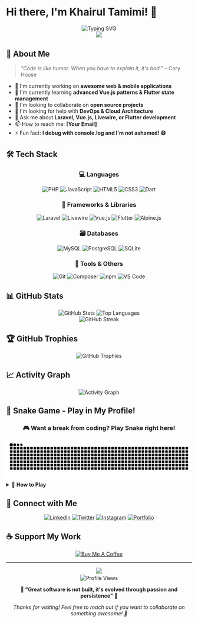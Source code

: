 
# Hi there, I'm Khairul Tamimi! 👋

<div align="center">
  <img src="https://readme-typing-svg.herokuapp.com?font=Fira+Code&pause=1000&color=2E9EFF&center=true&vCenter=true&width=435&lines=Full+Stack+Developer;PHP+%26+Laravel+Expert;Vue.js+%26+Livewire+Specialist;Mobile+Developer+with+Flutter;Always+learning+new+things!" alt="Typing SVG" />
</div>

<div align="center">
  <img src="https://user-images.githubusercontent.com/74038190/213910845-af37a709-8995-40d6-be59-b9e5b24953c4.gif" width="400">
</div>

## 🚀 About Me

> *"Code is like humor. When you have to explain it, it's bad."* – Cory House

- 🔭 I'm currently working on **awesome web & mobile applications**
- 🌱 I'm currently learning **advanced Vue.js patterns & Flutter state management**
- 👯 I'm looking to collaborate on **open source projects**
- 🤔 I'm looking for help with **DevOps & Cloud Architecture**
- 💬 Ask me about **Laravel, Vue.js, Livewire, or Flutter development**
- 📫 How to reach me: **[Your Email]**
- ⚡ Fun fact: **I debug with console.log and I'm not ashamed! 😄**

## 🛠️ Tech Stack

<div align="center">

### 💻 Languages
![PHP](https://img.shields.io/badge/PHP-777BB4?style=for-the-badge&logo=php&logoColor=white)
![JavaScript](https://img.shields.io/badge/JavaScript-F7DF1E?style=for-the-badge&logo=javascript&logoColor=black)
![HTML5](https://img.shields.io/badge/HTML5-E34F26?style=for-the-badge&logo=html5&logoColor=white)
![CSS3](https://img.shields.io/badge/CSS3-1572B6?style=for-the-badge&logo=css3&logoColor=white)
![Dart](https://img.shields.io/badge/Dart-0175C2?style=for-the-badge&logo=dart&logoColor=white)

### 🎯 Frameworks & Libraries
![Laravel](https://img.shields.io/badge/Laravel-FF2D20?style=for-the-badge&logo=laravel&logoColor=white)
![Livewire](https://img.shields.io/badge/Livewire-4E56A6?style=for-the-badge&logo=livewire&logoColor=white)
![Vue.js](https://img.shields.io/badge/Vue.js-35495E?style=for-the-badge&logo=vue.js&logoColor=4FC08D)
![Flutter](https://img.shields.io/badge/Flutter-02569B?style=for-the-badge&logo=flutter&logoColor=white)
![Alpine.js](https://img.shields.io/badge/Alpine.js-8BC34A?style=for-the-badge&logo=alpine.js&logoColor=black)

### 🗃️ Databases
![MySQL](https://img.shields.io/badge/MySQL-00000F?style=for-the-badge&logo=mysql&logoColor=white)
![PostgreSQL](https://img.shields.io/badge/PostgreSQL-316192?style=for-the-badge&logo=postgresql&logoColor=white)
![SQLite](https://img.shields.io/badge/SQLite-07405E?style=for-the-badge&logo=sqlite&logoColor=white)

### 🔧 Tools & Others
![Git](https://img.shields.io/badge/Git-F05032?style=for-the-badge&logo=git&logoColor=white)
![Composer](https://img.shields.io/badge/Composer-885630?style=for-the-badge&logo=composer&logoColor=white)
![npm](https://img.shields.io/badge/npm-CB3837?style=for-the-badge&logo=npm&logoColor=white)
![VS Code](https://img.shields.io/badge/VS_Code-007ACC?style=for-the-badge&logo=visual-studio-code&logoColor=white)

</div>

## 📊 GitHub Stats

<div align="center">
  <img src="https://github-readme-stats.vercel.app/api?username=khairul-tamimi&show_icons=true&theme=radical&hide_border=true&count_private=true" alt="GitHub Stats" height="165">
  <img src="https://github-readme-stats.vercel.app/api/top-langs/?username=khairul-tamimi&layout=compact&theme=radical&hide_border=true" alt="Top Languages" height="165">
</div>

<div align="center">
  <img src="https://github-readme-streak-stats.herokuapp.com/?user=khairul-tamimi&theme=radical&hide_border=true" alt="GitHub Streak">
</div>

## 🏆 GitHub Trophies
<div align="center">
  <img src="https://github-profile-trophy.vercel.app/?username=khairul-tamimi&theme=radical&no-frame=true&no-bg=false&margin-w=4&row=1" alt="GitHub Trophies">
</div>

## 📈 Activity Graph
<div align="center">
  <img src="https://github-readme-activity-graph.vercel.app/graph?username=khairul-tamimi&theme=react-dark&hide_border=true&area=true" alt="Activity Graph">
</div>

## 🐍 Snake Game - Play in My Profile!

<div align="center">
  <h3>🎮 Want a break from coding? Play Snake right here!</h3>
 <img src="https://raw.githubusercontent.com/khairul-tamimi/khairul-tamimi/output/snake.svg" alt="Snake animation" />
</div>

<details>
<summary>🎯 <b>How to Play</b></summary>

- The snake eats your GitHub contributions
- Watch it grow as it consumes your green squares!
- This updates automatically based on your commit activity
- More commits = more food for the snake! 🐍✨

</details>



## 🤝 Connect with Me

<div align="center">

[![LinkedIn](https://img.shields.io/badge/LinkedIn-0077B5?style=for-the-badge&logo=linkedin&logoColor=white)](https://linkedin.com/in/khairul-tamimi)
[![Twitter](https://img.shields.io/badge/Twitter-1DA1F2?style=for-the-badge&logo=twitter&logoColor=white)](https://twitter.com/khairul_tamimi)
[![Instagram](https://img.shields.io/badge/Instagram-E4405F?style=for-the-badge&logo=instagram&logoColor=white)](https://instagram.com/khairul_tamimi)
[![Portfolio](https://img.shields.io/badge/Portfolio-FF5722?style=for-the-badge&logo=google-chrome&logoColor=white)](https://khairul-tamimi.dev)

</div>

## ☕ Support My Work

<div align="center">

[![Buy Me A Coffee](https://img.shields.io/badge/Buy_Me_A_Coffee-FFDD00?style=for-the-badge&logo=buy-me-a-coffee&logoColor=black)](https://buymeacoffee.com/khairtamimi)

</div>

---

<div align="center">
  <img src="https://user-images.githubusercontent.com/74038190/212284100-561aa473-3905-4a80-b561-0d28506553ee.gif" width="700">
</div>

<div align="center">
  <img src="https://komarev.com/ghpvc/?username=khairul-tamimi&label=Profile%20Views&color=brightgreen&style=flat-square" alt="Profile Views">
</div>

<div align="center">
  
**💫 "Great software is not built, it's evolved through passion and persistence" 💫**

*Thanks for visiting! Feel free to reach out if you want to collaborate on something awesome! 🚀*

</div>
 
